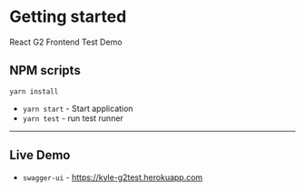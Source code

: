# Getting started
React G2 Frontend Test Demo

## NPM scripts

    yarn install
- `yarn start` - Start application
- `yarn test` - run test runner 

----------

## Live Demo
- `swagger-ui` - https://kyle-g2test.herokuapp.com